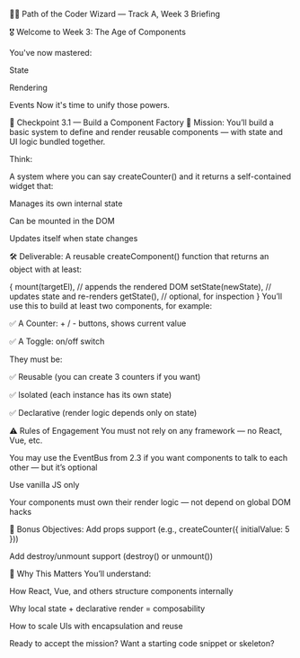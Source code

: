🧙‍♂️ Path of the Coder Wizard — Track A, Week 3 Briefing

🎖️ Welcome to Week 3: The Age of Components

You've now mastered:

State

Rendering

Events
Now it's time to unify those powers.

🧱 Checkpoint 3.1 — Build a Component Factory
🎯 Mission:
You’ll build a basic system to define and render reusable components — with state and UI logic bundled together.

Think:

A system where you can say createCounter() and it returns a self-contained widget that:

Manages its own internal state

Can be mounted in the DOM

Updates itself when state changes

🛠 Deliverable:
A reusable createComponent() function that returns an object with at least:

{
  mount(targetEl),      // appends the rendered DOM
  setState(newState),   // updates state and re-renders
  getState(),           // optional, for inspection
}
You’ll use this to build at least two components, for example:

✅ A Counter: + / - buttons, shows current value

✅ A Toggle: on/off switch

They must be:

✅ Reusable (you can create 3 counters if you want)

✅ Isolated (each instance has its own state)

✅ Declarative (render logic depends only on state)

⚠️ Rules of Engagement
You must not rely on any framework — no React, Vue, etc.

You may use the EventBus from 2.3 if you want components to talk to each other — but it’s optional

Use vanilla JS only

Your components must own their render logic — not depend on global DOM hacks

📎 Bonus Objectives:
Add props support (e.g., createCounter({ initialValue: 5 }))

Add destroy/unmount support (destroy() or unmount())

🧠 Why This Matters
You’ll understand:

How React, Vue, and others structure components internally

Why local state + declarative render = composability

How to scale UIs with encapsulation and reuse

Ready to accept the mission? Want a starting code snippet or skeleton?